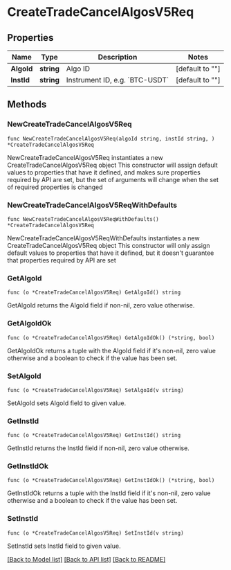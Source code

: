 # CreateTradeCancelAlgosV5Req

## Properties

Name | Type | Description | Notes
------------ | ------------- | ------------- | -------------
**AlgoId** | **string** | Algo ID | [default to ""]
**InstId** | **string** | Instrument ID, e.g. &#x60;BTC-USDT&#x60; | [default to ""]

## Methods

### NewCreateTradeCancelAlgosV5Req

`func NewCreateTradeCancelAlgosV5Req(algoId string, instId string, ) *CreateTradeCancelAlgosV5Req`

NewCreateTradeCancelAlgosV5Req instantiates a new CreateTradeCancelAlgosV5Req object
This constructor will assign default values to properties that have it defined,
and makes sure properties required by API are set, but the set of arguments
will change when the set of required properties is changed

### NewCreateTradeCancelAlgosV5ReqWithDefaults

`func NewCreateTradeCancelAlgosV5ReqWithDefaults() *CreateTradeCancelAlgosV5Req`

NewCreateTradeCancelAlgosV5ReqWithDefaults instantiates a new CreateTradeCancelAlgosV5Req object
This constructor will only assign default values to properties that have it defined,
but it doesn't guarantee that properties required by API are set

### GetAlgoId

`func (o *CreateTradeCancelAlgosV5Req) GetAlgoId() string`

GetAlgoId returns the AlgoId field if non-nil, zero value otherwise.

### GetAlgoIdOk

`func (o *CreateTradeCancelAlgosV5Req) GetAlgoIdOk() (*string, bool)`

GetAlgoIdOk returns a tuple with the AlgoId field if it's non-nil, zero value otherwise
and a boolean to check if the value has been set.

### SetAlgoId

`func (o *CreateTradeCancelAlgosV5Req) SetAlgoId(v string)`

SetAlgoId sets AlgoId field to given value.


### GetInstId

`func (o *CreateTradeCancelAlgosV5Req) GetInstId() string`

GetInstId returns the InstId field if non-nil, zero value otherwise.

### GetInstIdOk

`func (o *CreateTradeCancelAlgosV5Req) GetInstIdOk() (*string, bool)`

GetInstIdOk returns a tuple with the InstId field if it's non-nil, zero value otherwise
and a boolean to check if the value has been set.

### SetInstId

`func (o *CreateTradeCancelAlgosV5Req) SetInstId(v string)`

SetInstId sets InstId field to given value.



[[Back to Model list]](../README.md#documentation-for-models) [[Back to API list]](../README.md#documentation-for-api-endpoints) [[Back to README]](../README.md)


